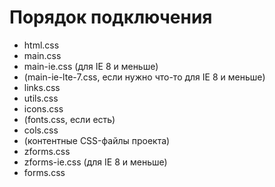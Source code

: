 Порядок подключения
===================

* html.css
* main.css
* main-ie.css (для IE 8 и меньше)
* (main-ie-lte-7.css, если нужно что-то для IE 8 и меньше)
* links.css
* utils.css
* icons.css
* (fonts.css, если есть)
* cols.css
* (контентные CSS-файлы проекта)
* zforms.css
* zforms-ie.css (для IE 8 и меньше)
* forms.css